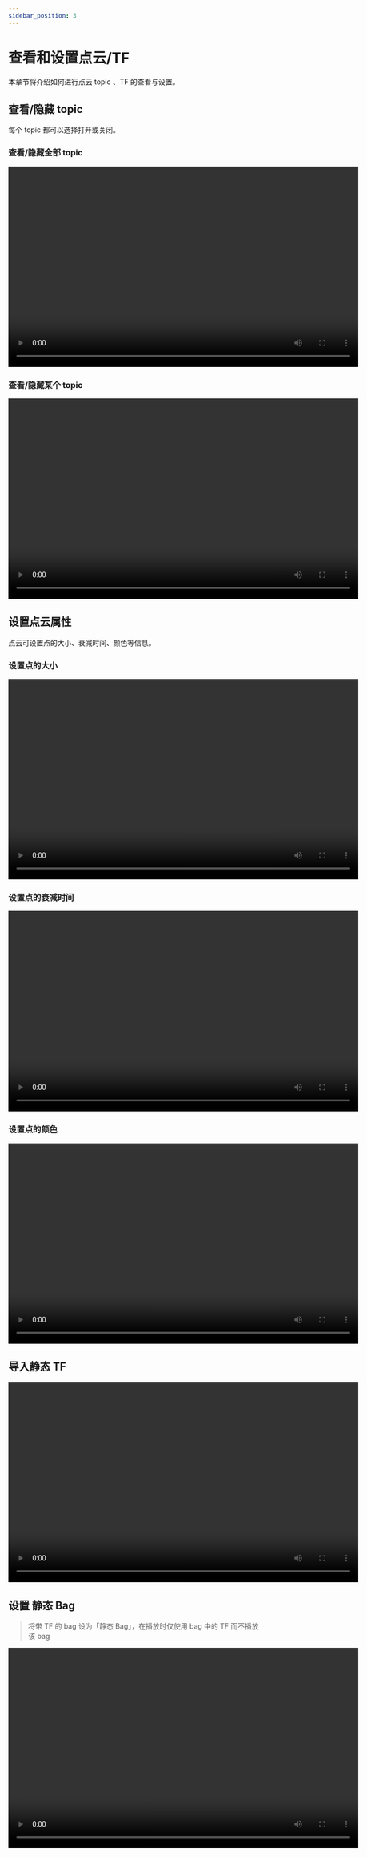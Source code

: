 ```yaml
---
sidebar_position: 3
---
```


# 查看和设置点云/TF

本章节将介绍如何进行点云 topic 、TF 的查看与设置。

## 查看/隐藏 topic

每个 topic 都可以选择打开或关闭。

### 查看/隐藏全部 topic

<video src="https://coscene-artifacts-prod.oss-cn-hangzhou.aliyuncs.com/docs/4-receipts/viz/3D-showhide-all-topic.mp4" controls="controls" width="700" height="400"></video>

### 查看/隐藏某个 topic

<video src="https://coscene-artifacts-prod.oss-cn-hangzhou.aliyuncs.com/docs/4-receipts/viz/3D-showhide-a-topic.mp4" controls="controls" width="700" height="400"></video>

## 设置点云属性

点云可设置点的大小、衰减时间、颜色等信息。

### 设置点的大小

<video src="https://coscene-artifacts-prod.oss-cn-hangzhou.aliyuncs.com/docs/4-receipts/viz/3D-setting-point-size.mp4" controls="controls" width="700" height="400"></video>

### 设置点的衰减时间

<video src="https://coscene-artifacts-prod.oss-cn-hangzhou.aliyuncs.com/docs/4-receipts/viz/3D-setting-decay-time.mp4" controls="controls" width="700" height="400"></video>

### 设置点的颜色

<video src="https://coscene-artifacts-prod.oss-cn-hangzhou.aliyuncs.com/docs/4-receipts/viz/3D-setting-color.mp4" controls="controls" width="700" height="400"></video>

## 导入静态 TF

<video src="https://coscene-artifacts-prod.oss-cn-hangzhou.aliyuncs.com/docs/4-receipts/viz/3D-input-static-TF.mp4" controls="controls" width="700" height="400"></video>

## 设置 静态 Bag

> 将带 TF 的 bag 设为「静态 Bag」，在播放时仅使用 bag 中的 TF 而不播放该 bag

<video src="https://coscene-artifacts-prod.oss-cn-hangzhou.aliyuncs.com/docs/4-receipts/viz/set-static-bag.mp4" controls="controls" width="700" height="400"></video>
